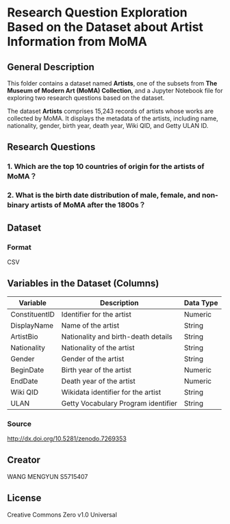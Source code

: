 # Research Question Exploration Based on the Dataset about Artist Information from MoMA


## General Description
This folder contains a dataset named **Artists**, one of the subsets from **The Museum of Modern Art (MoMA) Collection**, and a Jupyter Notebook file for exploring two research questions based on the dataset.

The dataset **Artists** comprises 15,243 records of artists whose works are collected by MoMA. It displays the metadata of the artists, including name, nationality, gender, birth year, death year, Wiki QID, and Getty ULAN ID.


## Research Questions
### 1. Which are the top 10 countries of origin for the artists of MoMA？
### 2. What is the birth date distribution of male, female, and non-binary artists of MoMA after the 1800s？


## Dataset
### Format
CSV 


## Variables in the Dataset (Columns)

Variable        | Description                       | Data Type
--------------- | --------------------------------- | ---------
ConstituentID   | Identifier for the artist          | Numeric
DisplayName     | Name of the artist                 | String
ArtistBio       | Nationality and birth-death details   | String
Nationality     | Nationality of the artist          | String
Gender          | Gender of the artist               | String
BeginDate       | Birth year of the artist           | Numeric
EndDate         | Death year of the artist           | Numeric
Wiki QID        | Wikidata identifier for the artist | String
ULAN            | Getty Vocabulary Program identifier| String


### Source
http://dx.doi.org/10.5281/zenodo.7269353


## Creator
WANG MENGYUN
S5715407


## License
Creative Commons Zero v1.0 Universal
